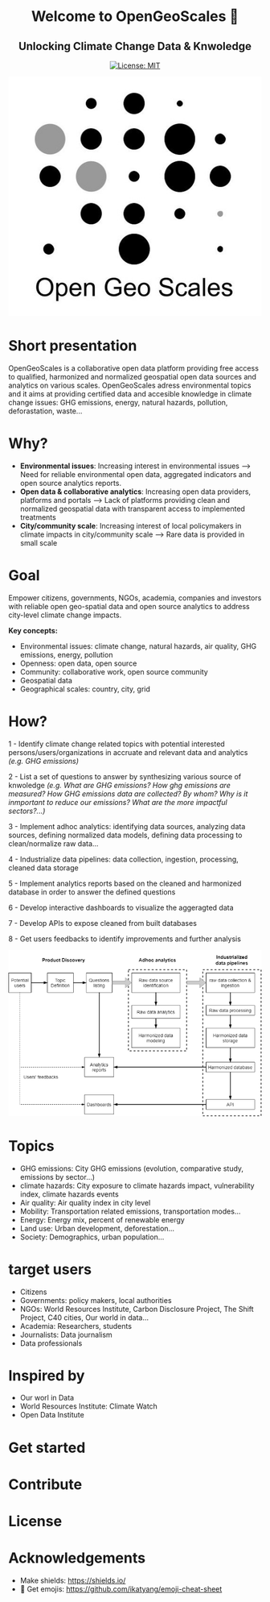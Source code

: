 
<h1 align="center">Welcome to OpenGeoScales  👋</h1>
<h2 align="center">Unlocking Climate Change Data & Knwoledge </h2>

<p align="center">
  <a href="https://github.com/kefranabg/readme-md-generator/blob/master/LICENSE">
    <img alt="License: MIT" src="https://img.shields.io/badge/license-MIT-yellow.svg" target="_blank" />
  </a>
</p>

<p align="center">
  <img src="https://github.com/OpenGeoScales/Management/blob/main/images/logo.jpg" />
</p>

# Short presentation

OpenGeoScales is a collaborative open data platform providing free access to qualified, harmonized and normalized geospatial open data sources and analytics on various scales.
OpenGeoScales adress environmental topics and it aims at providing certified data and accesible knowledge in climate change issues: GHG emissions, energy, natural hazards, pollution, deforastation, waste...

# Why?

- **Environmental issues**: 
Increasing interest in environmental issues --> Need for reliable environmental open data, aggregated indicators and open source analytics reports.
- **Open data & collaborative analytics**:
Increasing open data providers, platforms and portals --> Lack of platforms providing clean and normalized geospatial data with transparent access to implemented treatments
- **City/community scale**:
Increasing interest of local policymakers in climate impacts in city/community scale --> Rare data is provided in small scale

# Goal

Empower citizens, governments, NGOs, academia, companies and investors with reliable open geo-spatial data and open source analytics to address city-level climate change impacts.

**Key concepts:**
- Environmental issues: climate change, natural hazards, air quality, GHG emissions, energy, pollution  
- Openness: open data, open source
- Community: collaborative work, open source community
- Geospatial data
- Geographical scales: country, city, grid

# How?

1 - Identify climate change related topics with potential interested persons/users/organizations in accruate and relevant data and analytics *(e.g. GHG emissions)*

2 - List a set of questions to answer by synthesizing  various source of knwoledge *(e.g. What are GHG emissions? How ghg emissions are measured? How GHG emissions data are collected? By whom? Why is it inmportant to reduce our emissions? What are the more impactful sectors?...)*

3 - Implement adhoc analytics: identifying data sources, analyzing data sources, defining normalized data models, defining data processing to clean/normalize raw data...

4 - Industrialize data pipelines: data collection, ingestion, processing, cleaned data storage

5 - Implement analytics reports based on the cleaned and harmonized database in order to answer the defined questions

6 - Develop interactive dashboards to visualize the aggeragted data

7 - Develop APIs to expose cleaned from built databases

8 - Get users feedbacks to identify improvements and further analysis

<p align="center">
  <img src="https://github.com/OpenGeoScales/Management/blob/main/images/OGS%20-%20Workflow.png" />
</p>

# Topics

- GHG emissions: City GHG emissions (evolution, comparative study, emissions by sector…)
- climate hazards: City exposure to climate hazards impact, vulnerability index, climate hazards events 
- Air quality: Air quality index in city level
- Mobility: Transportation related emissions, transportation modes...
- Energy: Energy mix, percent of renewable energy
- Land use: Urban development, deforestation...
- Society: Demographics, urban population...

# target users

- Citizens
- Governments: policy makers, local authorities
- NGOs: World Resources Institute, Carbon Disclosure Project, The Shift Project, C40 cities, Our world in data…
- Academia: Researchers, students
- Journalists: Data journalism
- Data professionals

# Inspired by

- Our worl in Data
- World Resources Institute: Climate Watch
- Open Data Institute

# Get started

# Contribute

# License

# Acknowledgements

- Make shields: https://shields.io/
- :smiling_face_with_three_hearts: Get emojis: https://github.com/ikatyang/emoji-cheat-sheet
